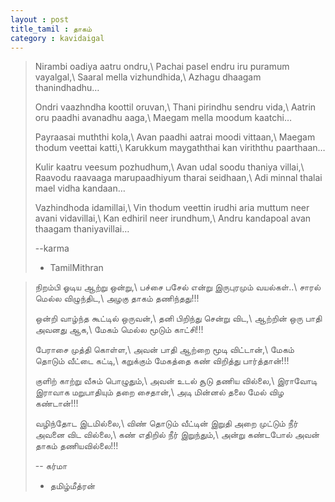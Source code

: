 ```yaml
---
layout : post
title_tamil : தாகம்
category : kavidaigal
---
```


<div id="english-poem">

>Nirambi oadiya aatru ondru,\\
Pachai pasel endru iru puramum vayalgal,\\
Saaral mella vizhundhida,\\
Azhagu dhaagam thanindhadhu…
>
>Ondri vaazhndha koottil oruvan,\\
Thani pirindhu sendru vida,\\
Aatrin oru paadhi avanadhu aaga,\\
Maegam mella moodum kaatchi…
>
>Payraasai muththi kola,\\
Avan paadhi aatrai moodi vittaan,\\
Maegam thodum veettai katti,\\
Karukkum maygaththai kan viriththu paarthaan…
>
>Kulir kaatru veesum pozhudhum,\\
Avan udal soodu thaniya villai,\\
Raavodu raavaaga marupaadhiyum tharai seidhaan,\\
Adi minnal thalai mael vidha kandaan…
>
>Vazhindhoda idamillai,\\
Vin thodum veettin irudhi aria muttum neer avani vidavillai,\\
Kan edhiril neer irundhum,\\
Andru kandapoal avan thaagam thaniyavillai…
>
> --karma
>
> - TamilMithran

</div>
<div id="tamil-poem">

>நிறம்பி ஓடிய ஆற்று ஒன்று,\\
பச்சை பசேல் என்று இருபுரமும் வயல்கள்..\\
சாரல் மெல்ல விழுந்திட,\\ 
அழகு தாகம் தணிந்தது!!!
>
>ஒன்றி வாழ்ந்த கூட்டில் ஒருவன்,\\
தனி பிறிந்து சென்று விட,\\
ஆற்றின் ஒரு பாதி அவனது ஆக,\\
மேகம் மெல்ல மூடும் காட்சி!!!
>
>பேராசை முத்தி கொள்ள,\\
அவன் பாதி ஆற்றை மூடி விட்டான்,\\
மேகம் தொடும் வீட்டை கட்டி,\\
கறுக்கும் மேகத்தை கண் விறித்து பார்த்தான்!!!
>
>குளிற் காற்று வீசும் பொழுதும்,\\
அவன் உடல் சூடு தணிய வில்லை,\\
இராவோடி இராவாக மறுபாதியும் தறை சைதான்,\\
அடி மின்னல் தலை மேல் விழ கண்டான்!!!
>
>வழிந்தோட இடமில்லை,\\
விண் தொடும் வீட்டின் இறுதி அறை முட்டும் நீர் அவனை விட வில்லை,\\
கண் எதிறில் நீர் இறுந்தும்,\\
அன்று கண்டபோல் அவன் தாகம் தணியவில்லை!!!
>
> -- கர்மா
>
> -	தமிழ்மீத்ரன்

</div>